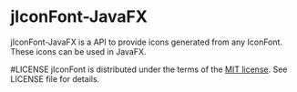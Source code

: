 # jIconFont-JavaFX

jIconFont-JavaFX is a API to provide icons generated from any IconFont. These icons can be used in JavaFX.

#LICENSE
jIconFont is distributed under the terms of the [MIT license](http://opensource.org/licenses/mit-license.html). See LICENSE file for details.


